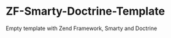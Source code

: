 ZF-Smarty-Doctrine-Template
===========================

Empty template with Zend Framework, Smarty and Doctrine
